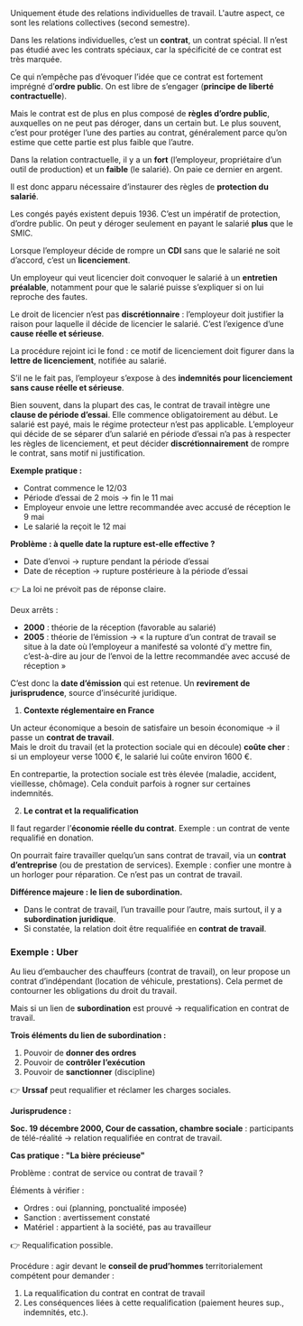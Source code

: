 Uniquement étude des relations individuelles de travail. L'autre aspect, ce sont les relations collectives (second semestre).

Dans les relations individuelles, c’est un **contrat**, un contrat spécial. Il n’est pas étudié avec les contrats spéciaux, car la spécificité de ce contrat est très marquée.

Ce qui n’empêche pas d’évoquer l’idée que ce contrat est fortement imprégné d’**ordre public**. On est libre de s’engager (**principe de liberté contractuelle**).

Mais le contrat est de plus en plus composé de **règles d’ordre public**, auxquelles on ne peut pas déroger, dans un certain but. Le plus souvent, c’est pour protéger l’une des parties au contrat, généralement parce qu’on estime que cette partie est plus faible que l’autre.

Dans la relation contractuelle, il y a un **fort** (l’employeur, propriétaire d’un outil de production) et un **faible** (le salarié). On paie ce dernier en argent.

Il est donc apparu nécessaire d’instaurer des règles de **protection du salarié**.

Les congés payés existent depuis 1936. C’est un impératif de protection, d’ordre public. On peut y déroger seulement en payant le salarié **plus** que le SMIC.

Lorsque l’employeur décide de rompre un **CDI** sans que le salarié ne soit d’accord, c’est un **licenciement**.

Un employeur qui veut licencier doit convoquer le salarié à un **entretien préalable**, notamment pour que le salarié puisse s’expliquer si on lui reproche des fautes.

Le droit de licencier n’est pas **discrétionnaire** : l’employeur doit justifier la raison pour laquelle il décide de licencier le salarié. C’est l’exigence d’une **cause réelle et sérieuse**.

La procédure rejoint ici le fond : ce motif de licenciement doit figurer dans la **lettre de licenciement**, notifiée au salarié.

S’il ne le fait pas, l’employeur s’expose à des **indemnités pour licenciement sans cause réelle et sérieuse**.

Bien souvent, dans la plupart des cas, le contrat de travail intègre une **clause de période d’essai**. Elle commence obligatoirement au début. Le salarié est payé, mais le régime protecteur n’est pas applicable. L’employeur qui décide de se séparer d’un salarié en période d’essai n’a pas à respecter les règles de licenciement, et peut décider **discrétionnairement** de rompre le contrat, sans motif ni justification.

**Exemple pratique :**
- Contrat commence le 12/03
- Période d’essai de 2 mois → fin le 11 mai
- Employeur envoie une lettre recommandée avec accusé de réception le 9 mai
- Le salarié la reçoit le 12 mai

**Problème : à quelle date la rupture est-elle effective ?**
- Date d’envoi → rupture pendant la période d’essai
- Date de réception → rupture postérieure à la période d’essai

👉 La loi ne prévoit pas de réponse claire.

Deux arrêts :
- **2000** : théorie de la réception (favorable au salarié)
- **2005** : théorie de l’émission → « la rupture d’un contrat de travail se situe à la date où l’employeur a manifesté sa volonté d’y mettre fin, c’est-à-dire au jour de l’envoi de la lettre recommandée avec accusé de réception »

C’est donc la **date d’émission** qui est retenue. Un **revirement de jurisprudence**, source d’insécurité juridique.

1. **Contexte réglementaire en France**

Un acteur économique a besoin de satisfaire un besoin économique → il passe un **contrat de travail**.  
Mais le droit du travail (et la protection sociale qui en découle) **coûte cher** : si un employeur verse 1000 €, le salarié lui coûte environ 1600 €.

En contrepartie, la protection sociale est très élevée (maladie, accident, vieillesse, chômage). Cela conduit parfois à rogner sur certaines indemnités.

2. **Le contrat et la requalification**

Il faut regarder l’**économie réelle du contrat**. Exemple : un contrat de vente requalifié en donation.

On pourrait faire travailler quelqu’un sans contrat de travail, via un **contrat d’entreprise** (ou de prestation de services). Exemple : confier une montre à un horloger pour réparation. Ce n’est pas un contrat de travail.

**Différence majeure : le lien de subordination.**
- Dans le contrat de travail, l’un travaille pour l’autre, mais surtout, il y a **subordination juridique**.
- Si constatée, la relation doit être requalifiée en **contrat de travail**.

### Exemple : Uber
Au lieu d’embaucher des chauffeurs (contrat de travail), on leur propose un contrat d’indépendant (location de véhicule, prestations). Cela permet de contourner les obligations du droit du travail.

Mais si un lien de **subordination** est prouvé → requalification en contrat de travail.

**Trois éléments du lien de subordination :**
1. Pouvoir de **donner des ordres**
2. Pouvoir de **contrôler l’exécution**
3. Pouvoir de **sanctionner** (discipline)

👉 **Urssaf** peut requalifier et réclamer les charges sociales.

**Jurisprudence :**

**Soc. 19 décembre 2000, Cour de cassation, chambre sociale** : participants de télé-réalité → relation requalifiée en contrat de travail.

**Cas pratique : "La bière précieuse"**

Problème : contrat de service ou contrat de travail ?

Éléments à vérifier :

- Ordres : oui (planning, ponctualité imposée)
- Sanction : avertissement constaté
- Matériel : appartient à la société, pas au travailleur

👉 Requalification possible.

Procédure : agir devant le **conseil de prud’hommes** territorialement compétent pour demander :

1. La requalification du contrat en contrat de travail
2. Les conséquences liées à cette requalification (paiement heures sup., indemnités, etc.).